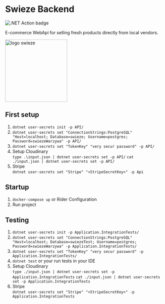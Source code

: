 # Swieze Backend

![.NET Action badge](https://github.com/30james00/swiezebackend/actions/workflows/dotnet.yml/badge.svg)

E-commerce WebApi for selling fresh products directly from local vendors.

<img src="https://cdn.discordapp.com/attachments/822513310255677460/886696316766392330/marchew.png" height="200" alt="logo swieze">

## First setup
1. ```dotnet user-secrets init -p API/```
2. ```dotnet user-secrets set "ConnectionStrings:PostgreSQL" "Host=localhost; Database=swieze; Username=postgres; Password=swiezeWarzywa" -p API/```
3. ```dotnet user-secrets set "TokenKey" "very secur password" -p API/```
4. Setup Cloudinary  
   ```type .\input.json | dotnet user-secrets set -p API/```
   ```cat ./input.json | dotnet user-secrets set -p API/```
5. Stripe  
```dotnet user-secrets set "Stripe" "<StripeSecretKey>" -p Api```


## Startup
1. ```docker-compose up``` or Rider Configuration
2. Run project

## Testing
1. ```dotnet user-secrets init -p Application.IntegrationTests/```
2. ```dotnet user-secrets set "ConnectionStrings:PostgreSQL" "Host=localhost; Database=swiezeTest; Username=postgres; Password=swiezeWarzywa" -p Application.IntegrationTests/```
3. ```dotnet user-secrets set "TokenKey" "very secur password" -p Application.IntegrationTests/```
4. ```dotnet test``` or your run tests in your IDE
5. Setup Cloudinary  
```type ./input.json | dotnet user-secrets set -p Application.IntegrationTests```
```cat ./input.json | dotnet user-secrets set -p Application.IntegrationTests```
6. Stripe  
   ```dotnet user-secrets set "Stripe" "<StripeSecretKey>" -p Application.IntegrationTests```
